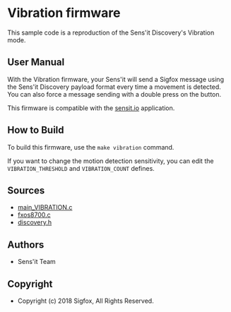 # Vibration firmware

This sample code is a reproduction of the Sens'it Discovery's Vibration mode.

## User Manual

With the Vibration firmware, your Sens'it will send a Sigfox message using the Sens'it Discovery payload format every time a movement is detected.  
You can also force a message sending with a double press on the button.

This firmware is compatible with the [sensit.io](https://www.sensit.io) application.

## How to Build

To build this firmware, use the `make vibration` command.

If you want to change the motion detection sensitivity, you can edit the `VIBRATION_THRESHOLD` and `VIBRATION_COUNT` defines.

## Sources

- [main_VIBRATION.c](../sdk/src/main_VIBRATION.c)
- [fxos8700.c](../sdk/src/sensors/fxos8700.c)
- [discovery.h](../sdk/resources/discovery.h)

## Authors

- Sens'it Team

## Copyright

- Copyright (c) 2018 Sigfox, All Rights Reserved.
